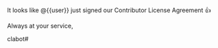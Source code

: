 ﻿It looks like @{{user}} just signed our Contributor License Agreement :+1:

Always at your service,

clabot#